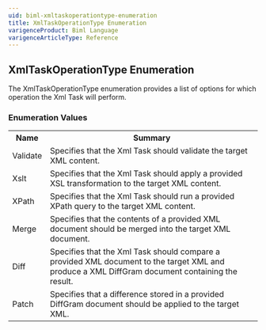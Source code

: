 ```yaml
---
uid: biml-xmltaskoperationtype-enumeration
title: XmlTaskOperationType Enumeration
varigenceProduct: Biml Language
varigenceArticleType: Reference
---
```


## XmlTaskOperationType Enumeration<div class="LanguageSummary"><div class ="SummaryItem">The XmlTaskOperationType enumeration provides a list of options for which operation the Xml Task will perform.</div></div><div class="EnumValueGroup">### Enumeration Values<table id="EnumValue" class="MemberList"><tbody><tr><th class="MemberNameColumnHeader">Name</th><th class="MemberSummaryColumnHeader">Summary</th></tr><tr class="cd0"><td class="MemberName">Validate</td><td class="MemberSummary"><div class ="SummaryItem">Specifies that the Xml Task should validate the target XML content.</div></td></tr><tr class="cd1"><td class="MemberName">Xslt</td><td class="MemberSummary"><div class ="SummaryItem">Specifies that the Xml Task should apply a provided XSL transformation to the target XML content.</div></td></tr><tr class="cd0"><td class="MemberName">XPath</td><td class="MemberSummary"><div class ="SummaryItem">Specifies that the Xml Task should run a provided XPath query to the target XML content.</div></td></tr><tr class="cd1"><td class="MemberName">Merge</td><td class="MemberSummary"><div class ="SummaryItem">Specifies that the contents of a provided XML document should be merged into the target XML document.</div></td></tr><tr class="cd0"><td class="MemberName">Diff</td><td class="MemberSummary"><div class ="SummaryItem">Specifies that the Xml Task should compare a provided XML document to the target XML and produce a XML DiffGram document containing the result.</div></td></tr><tr class="cd1"><td class="MemberName">Patch</td><td class="MemberSummary"><div class ="SummaryItem">Specifies that a difference stored in a provided DiffGram document should be applied to the target XML.</div></td></tr></tbody></table></div>